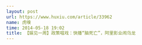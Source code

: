 ```yaml
---
layout: post
url: https://www.huxiu.com/article/33962
name: 虎嗅
time: 2014-05-18 19:02
title: 【娱见一周】政策唱戏：快播“脑死亡”，阿里影业闹乌龙
---
```

